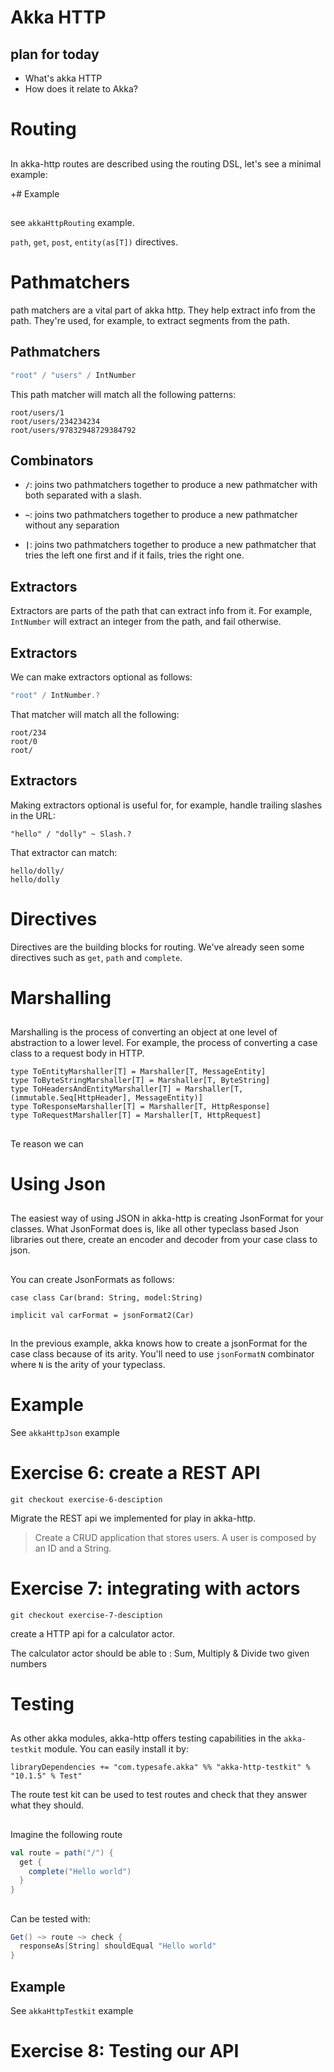 # Akka HTTP

## plan for today

- What's akka HTTP
- How does it relate to Akka?

# Routing

##

In akka-http routes are described using the routing DSL, let's see a
minimal example:

+# Example

##

see `akkaHttpRouting` example.

`path`, `get`, `post`, `entity(as[T])` directives.

# Pathmatchers

path matchers are a vital part of akka http.  They help extract info
from the path.  They're used, for example, to extract segments from
the path.

## Pathmatchers

```scala
"root" / "users" / IntNumber
```

This path matcher will match all the following patterns:

```
root/users/1
root/users/234234234
root/users/97832948729384792
```

## Combinators

- **`/`**: joins two pathmatchers together to produce a new
  pathmatcher with both separated with a slash.

- **`~`**: joins two pathmatchers together to produce a new
  pathmatcher without any separation

- **`|`**: joins two pathmatchers together to produce a new
  pathmatcher that tries the left one first and if it fails, tries the
  right one.

## Extractors

Extractors are parts of the path that can extract info from it.  For
example, `IntNumber` will extract an integer from the path, and fail
otherwise.

## Extractors

We can make extractors optional as follows:

```scala
"root" / IntNumber.?
```

That matcher will match all the following:

```
root/234
root/0
root/
```

## Extractors

Making extractors optional is useful for, for example, handle trailing
slashes in the URL:

```
"hello" / "dolly" ~ Slash.?
```

That extractor can match:

```
hello/dolly/
hello/dolly
```

# Directives

Directives are the building blocks for routing.  We've already seen
some directives such as `get`, `path` and `complete`.

# Marshalling

##

Marshalling is the process of converting an object at one level of
abstraction to a lower level.  For example, the process of converting
a case class to a request body in HTTP.

```
type ToEntityMarshaller[T] = Marshaller[T, MessageEntity]
type ToByteStringMarshaller[T] = Marshaller[T, ByteString]
type ToHeadersAndEntityMarshaller[T] = Marshaller[T, (immutable.Seq[HttpHeader], MessageEntity)]
type ToResponseMarshaller[T] = Marshaller[T, HttpResponse]
type ToRequestMarshaller[T] = Marshaller[T, HttpRequest]
```

##

Te reason we can

# Using Json

##

The easiest way of using JSON in akka-http is creating JsonFormat for
your classes.  What JsonFormat does is, like all other typeclass based
Json libraries out there, create an encoder and decoder from your case
class to json.

##

You can create JsonFormats as follows:

```
case class Car(brand: String, model:String)

implicit val carFormat = jsonFormat2(Car)
```

##

In the previous example, akka knows how to create a jsonFormat for the
case class because of its arity.  You'll need to use `jsonFormatN`
combinator where `N` is the arity of your typeclass.

# Example

See `akkaHttpJson` example

# Exercise 6: create a REST API

`git checkout exercise-6-desciption`

Migrate the REST api we implemented for play in akka-http.

> Create a CRUD application that stores users. A user is composed by an
> ID and a String.

# Exercise 7: integrating with actors

`git checkout exercise-7-desciption`

create a HTTP api for a calculator actor.

The calculator actor should be able to : Sum, Multiply & Divide two given numbers

# Testing

##

As other akka modules, akka-http offers testing capabilities in the
`akka-testkit` module.  You can easily install it by:

```
libraryDependencies += "com.typesafe.akka" %% "akka-http-testkit" % "10.1.5" % Test"
```

The route test kit can be used to test routes and check that they
answer what they should.

##

Imagine the following route

```scala
val route = path("/") {
  get {
    complete("Hello world")
  }
}
```

##

Can be tested with:

```scala
Get() ~> route ~> check {
  responseAs[String] shouldEqual "Hello world"
}
```

## Example

See `akkaHttpTestkit` example

# Exercise 8: Testing our API
